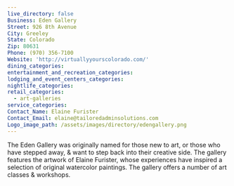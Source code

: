 ```yaml
---
live_directory: false
Business: Eden Gallery
Street: 926 8th Avenue
City: Greeley
State: Colorado
Zip: 80631
Phone: (970) 356-7100
Website: 'http://virtuallyyourscolorado.com/'
dining_categories:
entertainment_and_recreation_categories:
lodging_and_event_centers_categories:
nightlife_categories:
retail_categories:
  - art-galleries
service_categories:
Contact_Name: Elaine Furister
Contact_Email: elaine@tailoredadminsolutions.com
Logo_image_path: /assets/images/directory/edengallery.png
---
```



The Eden Gallery was originally named for those new to art, or those who have stepped away, & want to step back into their creative side. The gallery features the artwork of Elaine Furister, whose experiences have inspired a selection of original watercolor paintings. The gallery offers a number of art classes & workshops.&nbsp;